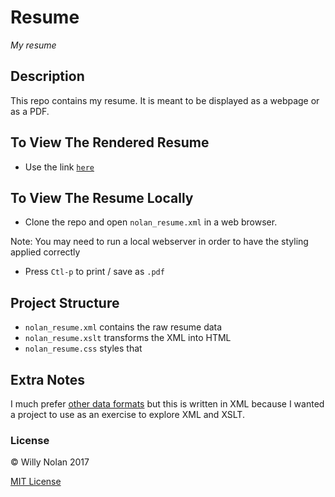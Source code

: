 # Resume
*My resume*

## Description
This repo contains my resume. It is meant to be displayed as a webpage or as a PDF.

## To View The Rendered Resume
- Use the link [`here`](https://willynolan.com/resume/resume.pdf)

## To View The Resume Locally
- Clone the repo and open `nolan_resume.xml` in a web browser. 

Note: You may need to run a local webserver in order to have the styling applied correctly

- Press `Ctl-p` to print / save as `.pdf`

## Project Structure
- `nolan_resume.xml` contains the raw resume data
- `nolan_resume.xslt` transforms the XML into HTML 
- `nolan_resume.css` styles that

## Extra Notes
I much prefer [other data formats](https://www.json.org/) but this is written in XML because I wanted a project to use as an exercise to explore XML and XSLT.

### License
:copyright: Willy Nolan 2017

[MIT License](LICENSE.txt)
